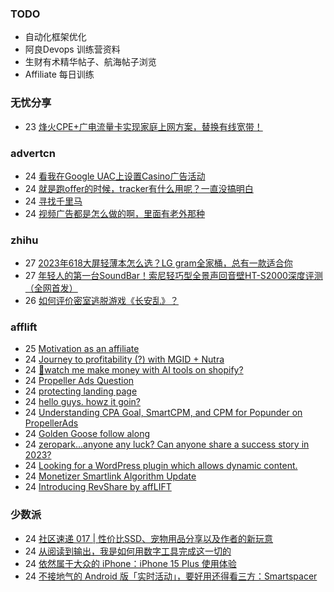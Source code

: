### TODO
-  自动化框架优化
-  阿良Devops 训练营资料
-  生财有术精华帖子、航海帖子浏览
-  Affiliate 每日训练

### 无忧分享
<!-- ruyo:START -->
-  23 [烽火CPE+广电流量卡实现家庭上网方案，替换有线宽带！](https://51.ruyo.net/18455.html)<!-- ruyo:END -->

### advertcn
<!-- advertcn:START -->
-  24 [看我在Google UAC上设置Casino广告活动](https://www.advertcn.com/forum.php?mod=viewthread&tid=112671)
-  24 [就是跑offer的时候，tracker有什么用呢？一直没搞明白](https://www.advertcn.com/forum.php?mod=viewthread&tid=112664)
-  24 [寻找千里马](https://www.advertcn.com/forum.php?mod=viewthread&tid=112663)
-  24 [视频广告都是怎么做的啊，里面有老外那种](https://www.advertcn.com/forum.php?mod=viewthread&tid=112662)<!-- advertcn:END -->

### zhihu
<!-- zhihu:START -->
-  27 [2023年618大屏轻薄本怎么选？LG gram全家桶，总有一款适合你](http://zhuanlan.zhihu.com/p/632641888?utm_campaign=rss&utm_medium=rss&utm_source=rss&utm_content=title)
-  27 [年轻人的第一台SoundBar！索尼轻巧型全景声回音壁HT-S2000深度评测（全网首发）](http://zhuanlan.zhihu.com/p/630990296?utm_campaign=rss&utm_medium=rss&utm_source=rss&utm_content=title)
-  26 [如何评价密室逃脱游戏《长安乱》？](http://www.zhihu.com/question/563950552/answer/3045961312?utm_campaign=rss&utm_medium=rss&utm_source=rss&utm_content=title)<!-- zhihu:END -->

### afflift
<!-- afflift:START -->
-  25 [Motivation as an affiliate](https://afflift.com/f/threads/motivation-as-an-affiliate.11835/)
-  24 [Journey to profitability &lpar;?&rpar; with MGID + Nutra](https://afflift.com/f/threads/journey-to-profitability-with-mgid-nutra.11855/)
-  24 [🤑watch me make money with AI tools on shopify?](https://afflift.com/f/threads/%F0%9F%A4%91watch-me-make-money-with-ai-tools-on-shopify.11851/)
-  24 [Propeller Ads Question](https://afflift.com/f/threads/propeller-ads-question.11854/)
-  24 [protecting landing page](https://afflift.com/f/threads/protecting-landing-page.11838/)
-  24 [hello guys. howz it goin?](https://afflift.com/f/threads/hello-guys-howz-it-goin.11844/)
-  24 [Understanding CPA Goal, SmartCPM, and CPM for Popunder on PropellerAds](https://afflift.com/f/threads/understanding-cpa-goal-smartcpm-and-cpm-for-popunder-on-propellerads.11845/)
-  24 [Golden Goose follow along](https://afflift.com/f/threads/golden-goose-follow-along.11821/)
-  24 [zeropark...anyone any luck? Can anyone share a success story in 2023?](https://afflift.com/f/threads/zeropark-anyone-any-luck-can-anyone-share-a-success-story-in-2023.11784/)
-  24 [Looking for a WordPress plugin which allows dynamic content.](https://afflift.com/f/threads/looking-for-a-wordpress-plugin-which-allows-dynamic-content.11852/)
-  24 [Monetizer Smartlink Algorithm Update](https://afflift.com/f/threads/monetizer-smartlink-algorithm-update.11853/)
-  24 [Introducing RevShare by affLIFT](https://afflift.com/f/threads/introducing-revshare-by-afflift.11814/)<!-- afflift:END -->

### 少数派
<!-- sspai:START -->
-  24 [社区速递 017 | 性价比SSD、宠物用品分享以及作者的新玩意](https://sspai.com/post/83832)
-  24 [从阅读到输出，我是如何用数字工具完成这一切的](https://sspai.com/post/83467)
-  24 [依然属于大众的 iPhone：iPhone 15 Plus 使用体验](https://sspai.com/post/83786)
-  24 [不接地气的 Android 版「实时活动」，要好用还得看三方：Smartspacer](https://sspai.com/post/83754)<!-- sspai:END -->
